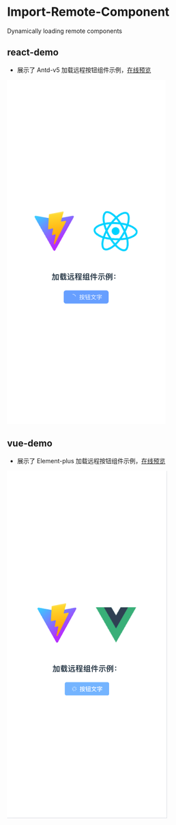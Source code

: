 # Import-Remote-Component
Dynamically loading remote components

## react-demo

* 展示了 Antd-v5 加载远程按钮组件示例，[在线预览](https://stackblitz.com/edit/vitejs-vite-2g2fpe?terminal=dev)

![image](./react.png)

## vue-demo

* 展示了 Element-plus 加载远程按钮组件示例，[在线预览](https://stackblitz.com/edit/vitejs-vite-chrzxj?terminal=dev)

![image](./vue.png)